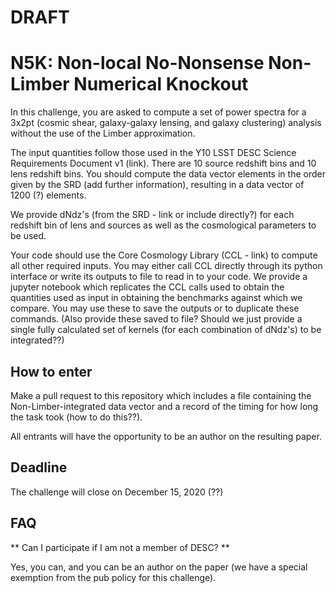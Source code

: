 # DRAFT

# N5K: Non-local No-Nonsense Non-Limber Numerical Knockout

In this challenge, you are asked to compute a set of power spectra for a 3x2pt (cosmic shear, galaxy-galaxy lensing, and galaxy clustering) analysis without the use of the Limber approximation.

The input quantities follow those used in the Y10 LSST DESC Science Requirements Document v1 (link). There are 10 source redshift bins and 10 lens redshift bins. You should compute the data vector elements in the order given by the SRD (add further information), resulting in a data vector of 1200 (?) elements.

We provide dNdz's (from the SRD - link or include directly?) for each redshift bin of lens and sources as well as the cosmological parameters to be used.

Your code should use the Core Cosmology Library (CCL - link) to compute all other required inputs. You may either call CCL directly through its python interface or write its outputs to file to read in to your code. We provide a jupyter notebook which replicates the CCL calls used to obtain the quantities used as input in obtaining the benchmarks against which we compare. You may use these to save the outputs or to duplicate these commands. (Also provide these saved to file? Should we just provide a single fully calculated set of kernels (for each combination of dNdz's) to be integrated??)

## How to enter

Make a pull request to this repository which includes a file containing the Non-Limber-integrated data vector and a record of the timing for how long the task took (how to do this??). 

All entrants will have the opportunity to be an author on the resulting paper.

## Deadline

The challenge will close on December 15, 2020 (??)

## FAQ

** Can I participate if I am not a member of DESC? **

Yes, you can, and you can be an author on the paper (we have a special exemption from the pub policy for this challenge).




